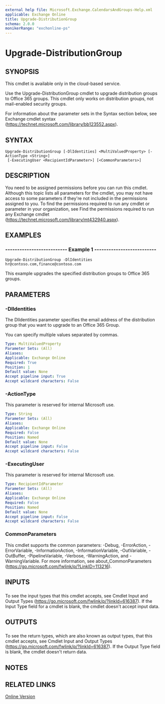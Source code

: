 ```yaml
---
external help file: Microsoft.Exchange.CalendarsAndGroups-Help.xml
applicable: Exchange Online
title: Upgrade-DistributionGroup
schema: 2.0.0
monikerRange: "exchonline-ps"
---
```


# Upgrade-DistributionGroup

## SYNOPSIS
This cmdlet is available only in the cloud-based service.

Use the Upgrade-DistributionGroup cmdlet to upgrade distribution groups to Office 365 groups. This cmdlet only works on distribution groups, not mail-enabled security groups.

For information about the parameter sets in the Syntax section below, see Exchange cmdlet syntax (https://technet.microsoft.com/library/bb123552.aspx).

## SYNTAX

```
Upgrade-DistributionGroup [-DlIdentities] <MultiValuedProperty> [-ActionType <String>]
 [-ExecutingUser <RecipientIdParameter>] [<CommonParameters>]
```

## DESCRIPTION
You need to be assigned permissions before you can run this cmdlet. Although this topic lists all parameters for the cmdlet, you may not have access to some parameters if they're not included in the permissions assigned to you. To find the permissions required to run any cmdlet or parameter in your organization, see Find the permissions required to run any Exchange cmdlet (https://technet.microsoft.com/library/mt432940.aspx).

## EXAMPLES

### -------------------------- Example 1 --------------------------
```
Upgrade-DistributionGroup -DlIdentities hr@contoso.com,finance@contoso.com
```

This example upgrades the specified distribution groups to Office 365 groups.

## PARAMETERS

### -DlIdentities
The DlIdentities parameter specifies the email address of the distribution group that you want to upgrade to an Office 365 Group.

You can specify multiple values separated by commas.

```yaml
Type: MultiValuedProperty
Parameter Sets: (All)
Aliases:
Applicable: Exchange Online
Required: True
Position: 1
Default value: None
Accept pipeline input: True
Accept wildcard characters: False
```

### -ActionType
This parameter is reserved for internal Microsoft use.

```yaml
Type: String
Parameter Sets: (All)
Aliases:
Applicable: Exchange Online
Required: False
Position: Named
Default value: None
Accept pipeline input: False
Accept wildcard characters: False
```

### -ExecutingUser
This parameter is reserved for internal Microsoft use.

```yaml
Type: RecipientIdParameter
Parameter Sets: (All)
Aliases:
Applicable: Exchange Online
Required: False
Position: Named
Default value: None
Accept pipeline input: False
Accept wildcard characters: False
```

### CommonParameters
This cmdlet supports the common parameters: -Debug, -ErrorAction, -ErrorVariable, -InformationAction, -InformationVariable, -OutVariable, -OutBuffer, -PipelineVariable, -Verbose, -WarningAction, and -WarningVariable. For more information, see about_CommonParameters (https://go.microsoft.com/fwlink/p/?LinkID=113216).

## INPUTS

###  
To see the input types that this cmdlet accepts, see Cmdlet Input and Output Types (https://go.microsoft.com/fwlink/p/?linkId=616387). If the Input Type field for a cmdlet is blank, the cmdlet doesn't accept input data.

## OUTPUTS

###  
To see the return types, which are also known as output types, that this cmdlet accepts, see Cmdlet Input and Output Types (https://go.microsoft.com/fwlink/p/?linkId=616387). If the Output Type field is blank, the cmdlet doesn't return data.

## NOTES

## RELATED LINKS

[Online Version](https://technet.microsoft.com/library/5a220f26-585d-4aa7-812d-9fbcd29979ab.aspx)
